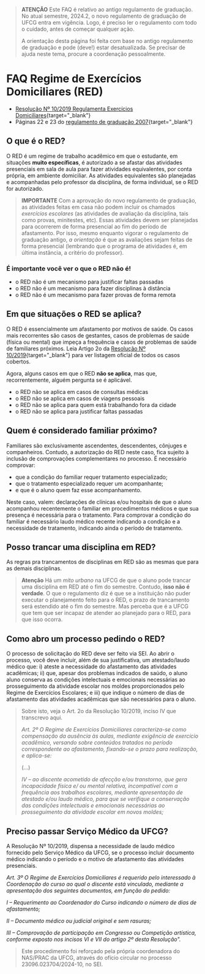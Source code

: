 > **ATENÇÃO** Este FAQ é relativo ao antigo regulamento de
> graduação. No atual semestre, 2024.2, o novo regulamento de
> graduação de UFCG entra em vigência. Logo, é preciso ler o
> regulamento com todo o cuidado, antes de começar qualquer
> ação.
>
> A orientação desta página foi feita com base no antigo
> regulamento de graduação e pode (deve!) estar desatualizada.
> Se precisar de ajuda neste tema, procure a coordenação
> pessoalmente.

# FAQ Regime de Exercícios Domiciliares (RED)

- [Resolução Nº 10/2019 Regulamenta Exercícios Domiciliares](docs/red-2019.pdf){target="_blank"}
- Páginas 22 e 23 do [regulamento de graduação 2007](docs/res_16262007.pdf){target="_blank"}

## O que é o RED?

O RED é um regime de trabalho acadêmico em que o estudante, em
situações **muito específicas**, é autorizado a se afastar das
atividades presenciais em sala de aula para fazer atividades
equivalentes, por conta própria, em ambiente domiciliar. As
atividades equivalentes são planejadas e acompanhadas pelo
professor da disciplina, de forma individual, se o RED for
autorizado.

> **IMPORTANTE** Com a aprovação do novo regulamento de
> graduação, as atividades feitas em casa não podem incluir os
> chamados _exercícios escolares_ (as atividades de avaliação
> da disciplina, tais como provas, minitestes, etc). Essas
> atividades devem ser planejadas para ocorrerem de forma
> presencial ao fim do período de afastamento. Por isso, mesmo
> enquanto vigorar o regulamento de graduação antigo, _a
> orientação_ é que as avaliações sejam feitas de forma
> presencial (lembrando que o programa de atividades é, em
> última instância, a critério do professor).

### É importante você ver o que o RED não é!

* o RED não é um mecanismo para justificar faltas passadas
* o RED não é um mecanismo para fazer disciplinas à distância
* o RED não é um mecanismo para fazer provas de forma remota

## Em que situações o RED se aplica? 

O RED é essencialmente um afastamento por motivos de saúde.  Os
casos mais recorrentes são casos de gestantes, casos de problemas
de saúde (física ou mental) que impeça a frequência e casos de
problemas de saúde de familiares próximos. Leia Artigo 2o da
[Resolução Nº 10/2019](docs/red-2019.pdf){target="_blank"} para
ver listagem oficial de todos os casos cobertos.

Agora, alguns casos em que o RED **não se aplica**, mas que,
recorrentemente, alguém pergunta se é aplicável.

- o RED não se aplica em casos de consultas médicas
- o RED não se aplica em casos de viagens pessoais
- o RED não se aplica para quem está trabalhando fora da cidade
- o RED não se aplica para justificar faltas passadas

## Quem é considerado familiar próximo?

Familiares são exclusivamente ascendentes, descendentes, cônjuges
e companheiros. Contudo, a autorização do RED neste caso, fica
sujeito à inclusão de comprovações complementares no processo. É
necessário comprovar:
- que a condição do familiar requer tratamento especializado;
- que o tratamento especializado requer um acompanhante;
- e que é o aluno quem faz esse acompanhamento.

Neste caso, valem: declarações de clínicas e/ou hospitais de que
o aluno acompanhou recentemente o familiar em procedimentos
médicos e que sua presença é necessária para o tratamento. Para
comprovar a condição do familiar é necessário laudo médico
recente indicando a condição e a necessidade de tratamento,
indicando ainda o período de tratamento.

## Posso trancar uma disciplina em RED?

As regras pra trancamentos de disciplinas em RED são as mesmas
que para as demais disciplinas.

> **Atenção** Há um _mito urbano_ na UFCG de que o aluno pode
> trancar uma disciplina em RED até o fim do semestre. Contudo,
> **isso não é verdade**. O que o regulamento diz é que se a
> instituição não puder executar o planejamento feito para o RED,
> o prazo de trancamento será estendido até o fim do semestre.
> Mas perceba que é a UFCG que tem que ser incapaz de atender ao
> planejado para o RED, para que isso ocorra.

## Como abro um processo pedindo o RED?

O processo de solicitação do RED deve ser feito via SEI. Ao abrir
o processo, você deve incluir, além de sua justificativa, um
atestado/laudo médico que: i) ateste a necessidade do afastamento
das atividades acadêmicas; ii) que, apesar dos problemas
indicados de saúdo, o aluno aluno conserva as condições
intelectuais e emocionais necessárias ao prosseguimento da
atividade escolar nos moldes proporcionados pelo Regime de
Exercícios Escolares; e iii) que indique o número de dias de
afastamento das atividades acadêmicas que são necessários para o
aluno.

> Sobre isto, veja o Art. 2o da Resolução 10/2019, inciso IV que
> transcrevo aqui.
>
> _Art. 2º O Regime de Exercícios Domiciliares caracteriza-se como
> compensação da ausência às aulas, mediante exigência de
> exercício acadêmico, versando sobre conteúdos tratados no
> período correspondente ao afastamento, fixando-se o prazo para
> realização, e aplica-se:_
>
> (...)
>
> _IV – ao discente acometido de afecção e/ou transtorno, que gera
> incapacidade física e/ ou mental relativa, incompatível com a
> frequência aos trabalhos escolares, mediante apresentação de
> atestado e/ou laudo médico, para que se verifique a conservação
> das condições intelectuais e emocionais necessárias ao
> prosseguimento da atividade escolar em novos moldes;_


## Preciso passar Serviço Médico da UFCG?

A Resolução Nº 10/2019, dispensa a necessidade de laudo médico
fornecido pelo Serviço Médico da UFCG, se o processo incluir
documento médico indicando o período e o motivo de afastamento
das atividades presenciais.

_Art. 3º O Regime de Exercícios Domiciliares é requerido pelo
interessado à Coordenação do curso ao qual o discente está
vinculado, mediante a apresentação dos seguintes documentos, em
função do pedido:_

_I – Requerimento ao Coordenador do Curso indicando o número de
dias de afastamento;_

_II – Documento médico ou judicial original e sem rasuras;_

_III – Comprovação de participação em Congresso ou Competição
artística, conforme exposto nos incisos VI e VII do artigo 2º
desta Resolução"._

> Este procedimento foi reforçado pela própria coordenadora do
> NAS/PRAC da UFCG, através  do ofício circular no processo
> 23096.023704/2024-10, no SEI.

